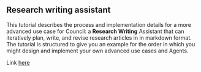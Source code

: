## Research writing assistant

This tutorial describes the process and implementation details for a more advanced use case for Council: a **Research Writing** Assistant that can iteratively plan, write, and revise research articles in in markdown format. The tutorial is structured to give you an example for the order in which you might design and implement your own advanced use cases and Agents.

Link [here](https://github.com/chain-ml/council-writing-assistant/blob/main/docs/README.md)
